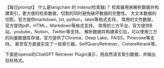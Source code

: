 【每日prompt】
什么是langchain 的 indexs(检索器)？
检索器用来解析数据并构建索引，更方便的检索数据，切割的同时避免破坏数据的完整性。
大文本数据的切割，官方提供markdown, txt, python，latex等格式支持。
常用的文件数据，官方提供pdf，HTML，Markdown等格式支持。
常用的三方平台，官方提供B站，youtube，Notion，Twitter等支持。
解析数据并构建索引后，可以使用三方的向量数据库存储，官方提供了Chroma，Deep Lake，FAISS，Pinecone等支持。
甚至官方直接实现了一些索引器，SelfQueryRetriever，CohereRerank等。

下面是openai的ChatGPT Retriever Plugin演示，用自然语言索引数据，并输出目标格式。
